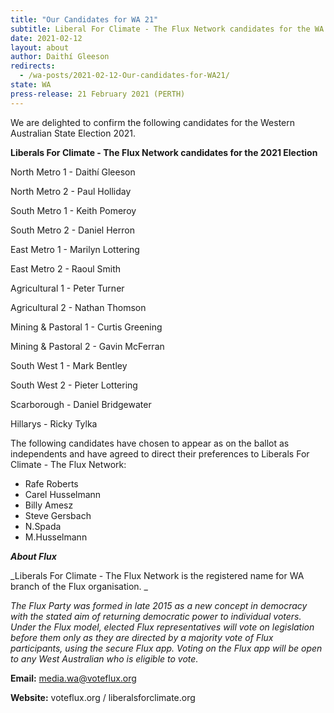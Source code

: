```yaml
---
title: "Our Candidates for WA 21"
subtitle: Liberal For Climate - The Flux Network candidates for the WA state election
date: 2021-02-12
layout: about
author: Daithí Gleeson
redirects:
  - /wa-posts/2021-02-12-Our-candidates-for-WA21/
state: WA
press-release: 21 February 2021 (PERTH)
---
```


We are delighted to confirm the following candidates for the Western Australian State Election 2021.

**Liberals For Climate - The Flux Network candidates for the 2021 Election**

North Metro 1 - Daithí Gleeson

North Metro 2 - Paul Holliday

South Metro 1 - Keith Pomeroy

South Metro 2 - Daniel Herron

East Metro 1 - Marilyn Lottering

East Metro 2 - Raoul Smith

Agricultural 1 - Peter Turner

Agricultural 2 - Nathan Thomson

Mining & Pastoral 1 - Curtis Greening

Mining & Pastoral 2 - Gavin McFerran

South West 1 - Mark Bentley

South West 2 - Pieter Lottering

Scarborough - Daniel Bridgewater

Hillarys - Ricky Tylka

The following candidates have chosen to appear as on the ballot as independents and have agreed to direct their preferences to Liberals For Climate - The Flux Network:

* Rafe Roberts
* Carel Husselmann
* Billy Amesz
* Steve Gersbach
* N.Spada
* M.Husselmann

**_About Flux_**

_Liberals For Climate - The Flux Network is the registered name for WA branch of the Flux organisation. _

_The Flux Party was formed in late 2015 as a new concept in democracy with the stated aim of returning democratic power to individual voters. Under the Flux model, elected Flux representatives will vote on legislation before them only as they are directed by a majority vote of Flux participants, using the secure Flux app. Voting on the Flux app will be open to any West Australian who is eligible to vote._

**Email:** media.wa@voteflux.org

**Website:** voteflux.org / liberalsforclimate.org

